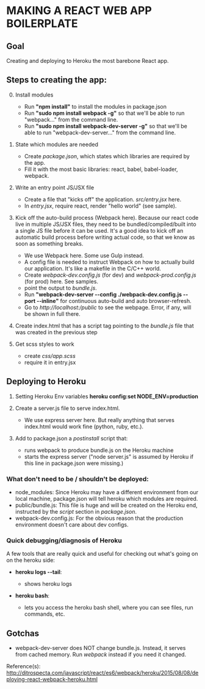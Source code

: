 # MAKING A REACT WEB APP BOILERPLATE

## Goal
Creating and deploying to Heroku the most barebone React app.

## Steps to creating the app:

0. Install modules
    - Run **"npm install"** to install the modules in package.json
    - Run **"sudo npm install webpack -g"** so that we'll be able to run "webpack..." from the command line.  
    - Run **"sudo npm install webpack-dev-server -g"** so that we'll be able to run "webpack-dev-server..." from the command line.  

1. State which modules are needed
    - Create *package.json*, which states which libraries are required by the app.
    - Fill it with the most basic libraries: react, babel, babel-loader, webpack. 

2. Write an entry point JS/JSX file
    - Create a file that "kicks off" the application. *src/entry.jsx* here.
    - In *entry.jsx*, require react, render "hello world" (see sample).

3. Kick off the auto-build process (Webpack here).
    Because our react code live in multiple JS/JSX files, they need to be bundled/compiled/built into a single JS file before it can be used. It's a good idea to kick off an automatic build process before writing actual code, so that we know as soon as something breaks.
    - We use Webpack here. Some use Gulp instead.
    - A config file is needed to instruct Webpack on how to actually build our application. It's like a makefile in the C/C++ world.
    - Create *webpack-dev.config.js* (for dev) and *webpack-prod.config.js* (for prod) here. See samples.
    - point the output to *bundle.js*.
    - Run **"webpack-dev-server --config ./webpack-dev.config.js --port <portnumber> --inline"** for continuous auto-build and auto browser-refresh.
    - Go to *http://localhost:<portnumber>/public* to see the webpage. Error, if any, will be shown in full there.  

4. Create index.html that has a script tag pointing to the *bundle.js* file that was created in the previous step 

5. Get scss styles to work
    - create *css/app.scss*
    - require it in entry.jsx

## Deploying to Heroku

1. Setting Heroku Env variables
    **heroku config:set NODE_ENV=production**

2. Create a server.js file to serve index.html.
    - We use express server here. But really anything that serves index.html would work fine (python, ruby, etc.).

3. Add to package.json a *postinstall* script that:
    - runs webpack to produce bundle.js on the Heroku machine
    - starts the express server ("node server.js" is assumed by Heroku if this line in package.json were missing.) 


### What don't need to be / shouldn't be deployed:
- node_modules:
    Since Heroku may have a different environment from our local machine, package.json will tell heroku which modules are required.
- public/bundle.js:
    This file is huge and will be created on the Heroku end, instructed by the *script* section in *package.json*.
- webpack-dev.config.js:
    For the obvious reason that the production environment doesn't care about dev configs.

### Quick debugging/diagnosis of Heroku
A few tools that are really quick and useful for checking out what's going on on the heroku side:

- **heroku logs --tail**:
    - shows heroku logs

- **heroku bash**:
    - lets you access the heroku bash shell, where you can see files, run commands, etc.

## Gotchas
- webpack-dev-server does NOT change bundle.js. Instead, it serves from cached memory. Run *webpack* instead if you need it changed.

Reference(s): http://ditrospecta.com/javascript/react/es6/webpack/heroku/2015/08/08/deploying-react-webpack-heroku.html